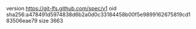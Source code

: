 version https://git-lfs.github.com/spec/v1
oid sha256:a478491d5974838d6b2a0d0c33184458b00f5e9899162675819cd183506eae79
size 3663
